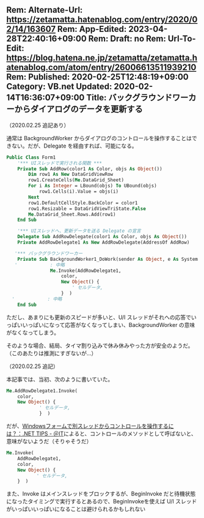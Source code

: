 Rem: Alternate-Url: https://zetamatta.hatenablog.com/entry/2020/02/14/163607
Rem: App-Edited: 2023-04-28T22:40:16+09:00
Rem: Draft: no
Rem: Url-To-Edit: https://blog.hatena.ne.jp/zetamatta/zetamatta.hatenablog.com/atom/entry/26006613511939210
Rem: Published: 2020-02-25T12:48:19+09:00
Category: VB.net
Updated: 2020-02-14T16:36:07+09:00
Title:  バックグラウンドワーカーからダイアログのデータを更新する
---
（2020.02.25 追記あり）

通常は BackgroundWorker からダイアログのコントロールを操作することはできない。だが、Delegate を経由すれば、可能になる。

```vb
Public Class Form1
    '*** UIスレッドで実行される関数 ***
    Private Sub AddRow(color1 As Color, objs As Object())
        Dim row1 As New DataGridViewRow
        row1.CreateCells(Me.DataGrid_Sheet)
        For i As Integer = LBound(objs) To UBound(objs)
            row1.Cells(i).Value = objs(i)
        Next
        row1.DefaultCellStyle.BackColor = color1
        row1.Resizable = DataGridViewTriState.False
        Me.DataGrid_Sheet.Rows.Add(row1)
    End Sub

    '*** UIスレッドへ、更新データを送る Delegate の宣言
    Delegate Sub AddRowDelegate(color1 As Color, objs As Object())
    Private AddRowDelegate1 As New AddRowDelegate(AddressOf AddRow)

   '*** バックグラウンドワーカー
    Private Sub BackgroundWorker1_DoWork(sender As Object, e As System.ComponentModel.DoWorkEventArgs) Handles BackgroundWorker1.DoWork
   '            : 中略
                Me.Invoke(AddRowDelegate1,
                    color,
                    New Object() { 
                        ' セルデータ,
                    }  )
  '            : 中略
    End Sub
```

ただし、あまりにも更新のスピードが多いと、U/I スレッドがそれへの応答でいっぱいいっぱいになって応答がなくなってしまい、BackgroundWorker の意味がなくなってしまう。

そのような場合、結局、タイマ割り込みで休み休みやった方が安全のようだ。（このあたりは推測にすぎないが…）

（2020.02.25 追記）

本記事では、当初、次のように書いていた。

```vb
Me.AddRowDelegate1.Invoke(
    color,
    New Object() { 
            ' セルデータ,
            }  )
```

だが、[Windowsフォームで別スレッドからコントロールを操作するには？：.NET TIPS - ＠IT](https://www.atmarkit.co.jp/ait/articles/0506/17/news111.html)によると、コントロールのメソッドとして呼ばないと、意味がないようだ（そりゃそうだ）

```vb
Me.Invoke(
    AddRowDelegate1,
    color,
    New Object() { 
           ' セルデータ,
    }  )
```

また、Invoke はメインスレッドをブロックするが、BeginInvoke だと待機状態になったタイミングで実行するとあるので、BeginInvokeを使えば U/I スレッドがいっぱいいっぱいになることは避けられるかもしれない